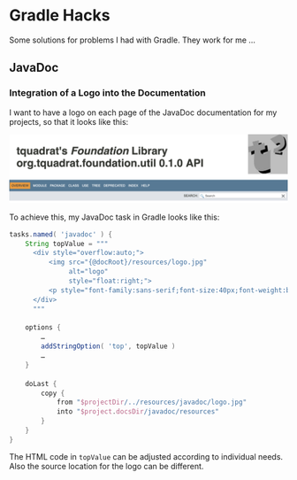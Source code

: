 # Gradle Hacks

Some solutions for problems I had with Gradle. They work for me …

## JavaDoc

### Integration of a Logo into the Documentation

I want to have a logo on each page of the JavaDoc documentation for my projects, so that it looks like this:

![JavaDoc-PageHeader](JavaDoc-PageHeader.png)

To achieve this, my JavaDoc task in Gradle looks like this:

```groovy
tasks.named( 'javadoc' ) {
    String topValue = """
      <div style="overflow:auto;">
          <img src="{@docRoot}/resources/logo.jpg" 
               alt="logo"
               style="float:right;">
          <p style="font-family:sans-serif;font-size:40px;font-weight:bold;padding-left:30px;">My Library</p>      
      </div>
      """
      
    options {
        …
        addStringOption( 'top', topValue )
        …
    }

    doLast {
        copy {
            from "$projectDir/../resources/javadoc/logo.jpg"
            into "$project.docsDir/javadoc/resources"
        }
    }
}
```

The HTML code in `topValue` can be adjusted according to individual needs. Also the source location for the logo can be different.

